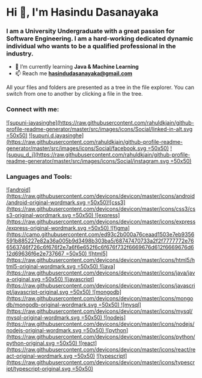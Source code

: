 #  Hi  👋, I'm Hasindu Dasanayaka

### I am a University Undergraduate with a great passion for Software Engineering. I am a hard-working dedicated dynamic individual who wants to be a qualified professional in the industry.
-   🌱  I’m currently learning  **Java & Machine Learning**
-   📫  Reach me  **[hasindudasanayaka@gmail.com](mailto:hasindudasanayaka@gmail.com)**

All your files and folders are presented as a tree in the file explorer. You can switch from one to another by clicking a file in the tree.



### Connect with me:

[![supuni-jayasinghe](https://raw.githubusercontent.com/rahuldkjain/github-profile-readme-generator/master/src/images/icons/Social/linked-in-alt.svg =50x50)](https://www.linkedin.com/in/hasindu-dasanayaka/)  [![supuni.d.jayasinghe](https://raw.githubusercontent.com/rahuldkjain/github-profile-readme-generator/master/src/images/icons/Social/facebook.svg =50x50)](https://web.facebook.com/hasindu.dasanayaka)  [![supuu_d_j](https://raw.githubusercontent.com/rahuldkjain/github-profile-readme-generator/master/src/images/icons/Social/instagram.svg =50x50)](https://www.instagram.com/___hasia___/?fbclid=IwAR1cie9tCKIZ0oG8I87AM29xu7yfAtgL1Qmlv6mArF4GcPW6EQ0eq0jAifs)





### Languages and Tools:

 [![android](https://raw.githubusercontent.com/devicons/devicon/master/icons/android/android-original-wordmark.svg =50x50)](https://developer.android.com/)[![css3](https://raw.githubusercontent.com/devicons/devicon/master/icons/css3/css3-original-wordmark.svg =50x50)  ](https://www.w3schools.com/css/)[![express](https://raw.githubusercontent.com/devicons/devicon/master/icons/express/express-original-wordmark.svg =50x50)  ](https://expressjs.com/)[![figma](https://camo.githubusercontent.com/ed93c2b000a76ceaad1503e7eb9356591b885227e82a36a005b9d3498b303ba5/68747470733a2f2f7777772e766563746f726c6f676f2e7a6f6e652f6c6f676f732f6669676d612f6669676d612d69636f6e2e737667 =50x50)  ](https://www.figma.com/)[![html5](https://raw.githubusercontent.com/devicons/devicon/master/icons/html5/html5-original-wordmark.svg =50x50)  ](https://www.w3.org/html/)[![java](https://raw.githubusercontent.com/devicons/devicon/master/icons/java/java-original.svg =50x50)  ](https://www.java.com/)[![javascript](https://raw.githubusercontent.com/devicons/devicon/master/icons/javascript/javascript-original.svg =50x50)  ](https://developer.mozilla.org/en-US/docs/Web/JavaScript)[![mongodb](https://raw.githubusercontent.com/devicons/devicon/master/icons/mongodb/mongodb-original-wordmark.svg =50x50)  ](https://www.mongodb.com/)[![mysql](https://raw.githubusercontent.com/devicons/devicon/master/icons/mysql/mysql-original-wordmark.svg =50x50)  ](https://www.mysql.com/)[![nodejs](https://raw.githubusercontent.com/devicons/devicon/master/icons/nodejs/nodejs-original-wordmark.svg =50x50)  ](https://nodejs.org/)[![python](https://raw.githubusercontent.com/devicons/devicon/master/icons/python/python-original.svg =50x50)  ](https://www.python.org/)[![react](https://raw.githubusercontent.com/devicons/devicon/master/icons/react/react-original-wordmark.svg =50x50)](https://reactjs.org/) [![typescript](https://raw.githubusercontent.com/devicons/devicon/master/icons/typescript/typescript-original.svg =50x50)](https://www.typescriptlang.org/)
